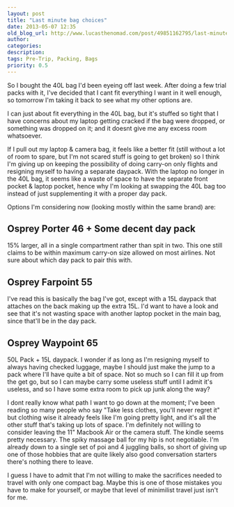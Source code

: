 ```yaml
---
layout: post
title: "Last minute bag choices"
date: 2013-05-07 12:35
old_blog_url: http://www.lucasthenomad.com/post/49851162795/last-minute-bag-choices
author:
categories:
description:
tags: Pre-Trip, Packing, Bags
priority: 0.5
---
```


So I bought the 40L bag I'd been eyeing off last week. After doing a few trial
packs with it, I've decided that I cant fit everything I want in it well enough,
so tomorrow I'm taking it back to see what my other options are.

I can just about fit everything in the 40L bag, but it's stuffed so tight that I
have concerns about my laptop getting cracked if the bag were dropped, or
something was dropped on it; and it doesnt give me any excess room whatsoever.

<!-- more -->

If I pull out my laptop &amp; camera bag, it feels like a better fit (still
without a lot of room to spare, but I'm not scared stuff is going to get broken)
so I think I'm giving up on keeping the possibility of doing carry-on only
flights and resigning myself to having a separate daypack. With the laptop no
longer in the 40L bag, it seems like a waste of space to have the separate front
pocket &amp; laptop pocket, hence why I'm looking at swapping the 40L bag too
instead of just supplementing it with a proper day pack.

Options I'm considering now (looking mostly within the same brand) are:

## Osprey Porter 46 + Some decent day pack

15% larger, all in a single compartment rather than spit in two. This one still
claims to be within maximum carry-on size allowed on most airlines. Not sure
about which day pack to pair this with.

## Osprey Farpoint 55

I've read this is basically the bag I've got, except with a 15L daypack that
attaches on the back making up the extra 15L. I'd want to have a look and see
that it's not wasting space with another laptop pocket in the main bag, since
that'll be in the day pack.

## Osprey Waypoint 65

50L Pack + 15L daypack. I wonder if as long as I'm resigning myself to always
having checked luggage, maybe I should just make the jump to a pack where I'll
have quite a bit of space. Not so much so I can fill it up from the get go, but
so I can maybe carry some useless stuff until I admit it's useless, and so I
have some extra room to pick up junk along the way?

I dont really know what path I want to go down at the moment; I've been reading
so many people who say "Take less clothes, you'll never regret it" but clothing
wise it already feels like I'm going pretty light, and it's all the other stuff
that's taking up lots of space. I'm definitely not willing to consider leaving
the 11" Macbook Air or the camera stuff. The kindle seems pretty necessary.
The spiky massage ball for my hip is not negotiable. I'm already down to a
single set of poi and 4 juggling balls, so short of giving up one of those
hobbies that are quite likely also good conversation starters there's
nothing there to leave.

I guess I have to admit that I'm not willing to make the sacrifices needed to
travel with only one compact bag. Maybe this is one of those mistakes you have
to make for yourself, or maybe that level of minimilist travel just isn't for
me.


